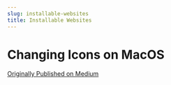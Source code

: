 ```yaml
---
slug: installable-websites
title: Installable Websites
---
```


# Changing Icons on MacOS

[Originally Published on Medium](https://medium.com/@ratogbm/change-icons-of-browser-apps-mac-a21268d2283a)
